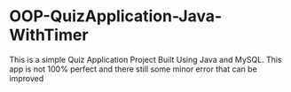 # OOP-QuizApplication-Java-WithTimer
This is a simple Quiz Application Project Built Using Java and MySQL. This app is not 100% perfect and there still some minor error that can be improved
